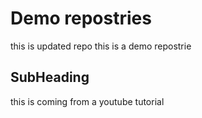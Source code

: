 # Demo repostries

this is updated repo
this is a demo repostrie

## SubHeading

this is coming from a youtube tutorial
